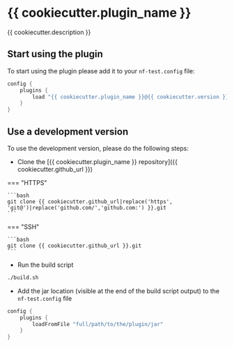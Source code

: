 # {{ cookiecutter.plugin_name }}

{{ cookiecutter.description }}

## Start using the plugin

To start using the plugin please add it to your `nf-test.config` file:

```groovy title="nf-test.config"
config {
    plugins {
        load "{{ cookiecutter.plugin_name }}@{{ cookiecutter.version }}"
    }
}
```

## Use a development version

To use the development version, please do the following steps:

- Clone the [{{ cookiecutter.plugin_name }} repository]({{ cookiecutter.github_url }})

=== "HTTPS"

    ```bash
    git clone {{ cookiecutter.github_url|replace('https', 'git@')|replace('github.com/','github.com:') }}.git
    ```

=== "SSH"

    ```bash
    git clone {{ cookiecutter.github_url }}.git
    ```

- Run the build script

```bash
./build.sh
```

- Add the jar location (visible at the end of the build script output) to the `nf-test.config` file

```groovy title="nf-test.config"
config {
    plugins {
        loadFromFile "full/path/to/the/plugin/jar"
    }
}
```


